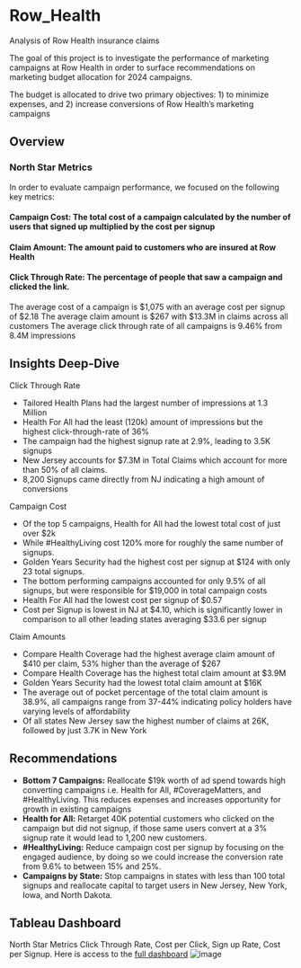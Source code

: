 # Row_Health
Analysis of Row Health insurance claims




The goal of this project is to investigate the performance of marketing campaigns at Row Health in order to surface recommendations on marketing budget allocation for 2024 campaigns.

The budget is allocated to drive two primary objectives: 1) to minimize expenses,  and 2) increase conversions of Row Health’s marketing campaigns

## Overview

### North Star Metrics

In order to evaluate campaign performance, we focused on the following key metrics:

#### Campaign Cost: The total cost of a campaign calculated by the number of users that signed up multiplied by the cost per signup
#### Claim Amount: The amount paid to customers who are insured at Row Health
#### Click Through Rate: The percentage of people that saw a campaign and clicked the link.
The average cost of a campaign is $1,075 with an average cost per signup of $2.18
The average claim amount is $267 with $13.3M in claims across all customers
The average click through rate of all campaigns is 9.46% from 8.4M impressions


## Insights Deep-Dive
Click Through Rate
- Tailored Health Plans had the largest number of impressions at 1.3 Million
- Health For All had the least  (120k) amount of impressions but the highest click-through-rate of 36%
- The campaign had the highest signup rate at 2.9%, leading to 3.5K signups
- New Jersey accounts for $7.3M in Total Claims which account for more than 50% of all claims.
- 8,200 Signups came directly from NJ indicating a high amount of conversions

Campaign Cost
- Of the top 5 campaigns, Health for All had the lowest total cost of just over $2k
- While #HealthyLiving cost 120% more for roughly the same number of signups.
- Golden Years Security had the highest cost per signup at $124 with only 23 total signups.
- The bottom performing campaigns accounted for only 9.5%  of all signups, but were responsible for $19,000 in total campaign costs
-  Health For All had the lowest cost per signup of $0.57
- Cost per Signup is lowest in NJ at $4.10, which is significantly lower in comparison to all other leading states averaging $33.6 per signup

Claim Amounts
- Compare Health Coverage had the highest average claim amount of $410 per claim, 53% higher than the average of $267
- Compare Health Coverage has the highest total claim amount at $3.9M
- Golden Years Security had the lowest total claim amount at $16K
- The average out of pocket percentage of the total claim amount is 38.9%, all campaigns range from 37-44% indicating policy holders have varying levels of affordability
- Of all states New Jersey saw the highest number of claims at 26K, followed by just 3.7K in New York



## Recommendations

 - **Bottom 7 Campaigns:** Reallocate $19k worth of ad spend towards high converting campaigns i.e. Health for All, #CoverageMatters, and #HealthyLiving. This reduces expenses and increases opportunity for growth in existing campaigns
 - **Health for All:** Retarget 40K potential customers who clicked on the campaign but did not signup, if those same users convert at a 3% signup rate it would lead to 1,200 new customers.
 - **#HealthyLiving:** Reduce campaign cost per signup  by focusing on the engaged audience, by doing so we could increase the conversion rate  from 9.6% to between 15% and 25%.
 - **Campaigns by State:** Stop campaigns in states with less than 100 total signups and reallocate capital to target users in New Jersey, New York, Iowa, and North Dakota.

## Tableau Dashboard
North Star Metrics
Click Through Rate, Cost per Click, Sign up Rate, Cost per Signup. Here is access to the [full dashboard](https://public.tableau.com/app/profile/garrett.lockhart/viz/RowHealthTableau/CampaignCategoryDashboard?publish=yes)
![image](https://i.imgur.com/mnA7umW.png "image")
